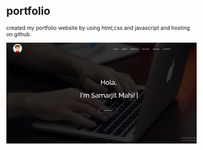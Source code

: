 # portfolio
created my portfolio website by using html,css and javascript and hosting on github.


![image](https://github.com/Samarjiit/portfolio/blob/master/d.png)
